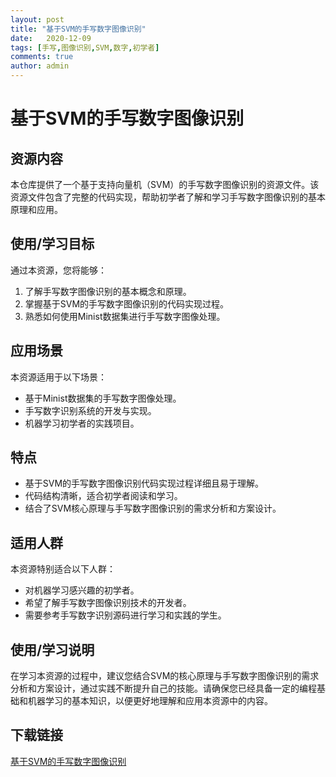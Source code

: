 ```yaml
---
layout: post
title: "基于SVM的手写数字图像识别"
date:   2020-12-09
tags: [手写,图像识别,SVM,数字,初学者]
comments: true
author: admin
---
```

# 基于SVM的手写数字图像识别

## 资源内容
本仓库提供了一个基于支持向量机（SVM）的手写数字图像识别的资源文件。该资源文件包含了完整的代码实现，帮助初学者了解和学习手写数字图像识别的基本原理和应用。

## 使用/学习目标
通过本资源，您将能够：
1. 了解手写数字图像识别的基本概念和原理。
2. 掌握基于SVM的手写数字图像识别的代码实现过程。
3. 熟悉如何使用Minist数据集进行手写数字图像处理。

## 应用场景
本资源适用于以下场景：
- 基于Minist数据集的手写数字图像处理。
- 手写数字识别系统的开发与实现。
- 机器学习初学者的实践项目。

## 特点
- 基于SVM的手写数字图像识别代码实现过程详细且易于理解。
- 代码结构清晰，适合初学者阅读和学习。
- 结合了SVM核心原理与手写数字图像识别的需求分析和方案设计。

## 适用人群
本资源特别适合以下人群：
- 对机器学习感兴趣的初学者。
- 希望了解手写数字图像识别技术的开发者。
- 需要参考手写数字识别源码进行学习和实践的学生。

## 使用/学习说明
在学习本资源的过程中，建议您结合SVM的核心原理与手写数字图像识别的需求分析和方案设计，通过实践不断提升自己的技能。请确保您已经具备一定的编程基础和机器学习的基本知识，以便更好地理解和应用本资源中的内容。

## 下载链接

[基于SVM的手写数字图像识别](https://pan.quark.cn/s/7e8408a4ec3b)